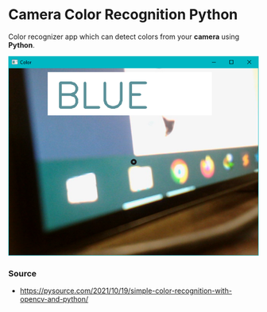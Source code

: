# Camera Color Recognition Python

Color recognizer app which can detect colors from your **camera** using **Python**.

![Camera Color Recognition Python](demo.png)

### Source

- https://pysource.com/2021/10/19/simple-color-recognition-with-opencv-and-python/
